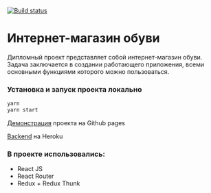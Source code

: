 [![Build status](https://ci.appveyor.com/api/projects/status/pbm5f8mida0vcddl?svg=true)](https://ci.appveyor.com/project/nionka/react-diplom)

# Интернет-магазин обуви

Дипломный проект представляет собой интернет-магазин обуви. Задача заключается в создании работающего приложения, всеми основными функциями которого можно пользоваться.

### Установка и запуск проекта локально
```sh
yarn
yarn start
```

[Демонстрация](https://nionka.github.io/react-diplom) проекта на Github pages

[Backend](https://react-diplom-back.herokuapp.com) на Heroku


### В проекте использовались:
+ React JS
+ React Router
+ Redux + Redux Thunk
